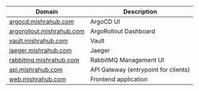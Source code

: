 

| Domain                    | Description                       |
|---------------------------|-----------------------------------|
| [argocd.mishrahub.com](https://argocd.mishrahub.com)      | ArgoCD UI                         |
| [argorollout.mishrahub.com](https://argorollout.mishrahub.com) | ArgoRollout Dashboard             |
| [vault.mishrahub.com](https://vault.mishrahub.com)       | Vault                             |
| [jaeger.mishrahub.com](https://jaeger.mishrahub.com)      | Jaeger                            |
| [rabbitmq.mishrahub.com](https://rabbitmq.mishrahub.com)    | RabbitMQ Management UI            |
| [api.mishrahub.com](https://api.mishrahub.com)         | API Gateway (entrypoint for clients) |
| [web.mishrahub.com](https://web.mishrahub.com)         | Frontend application              |



